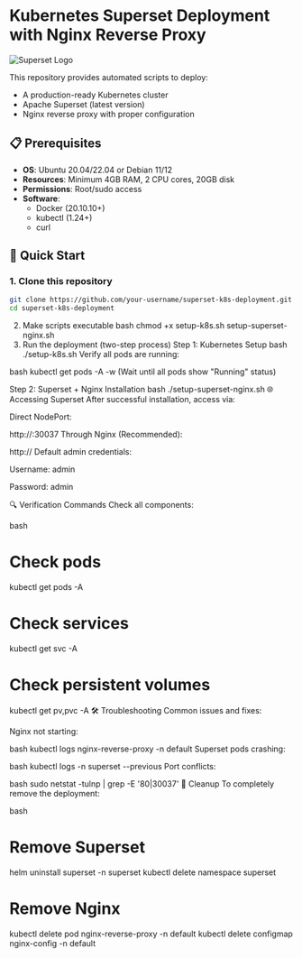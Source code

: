 # Kubernetes Superset Deployment with Nginx Reverse Proxy

![Superset Logo](https://superset.apache.org/img/superset-logo-horiz-apache.svg)

This repository provides automated scripts to deploy:
- A production-ready Kubernetes cluster
- Apache Superset (latest version)
- Nginx reverse proxy with proper configuration

## 📋 Prerequisites

- **OS**: Ubuntu 20.04/22.04 or Debian 11/12
- **Resources**: Minimum 4GB RAM, 2 CPU cores, 20GB disk
- **Permissions**: Root/sudo access
- **Software**:
  - Docker (20.10.10+)
  - kubectl (1.24+)
  - curl

## 🚀 Quick Start

### 1. Clone this repository
```bash
git clone https://github.com/your-username/superset-k8s-deployment.git
cd superset-k8s-deployment
```
2. Make scripts executable
bash
chmod +x setup-k8s.sh setup-superset-nginx.sh
3. Run the deployment (two-step process)
Step 1: Kubernetes Setup
bash
./setup-k8s.sh
Verify all pods are running:

bash
kubectl get pods -A -w
(Wait until all pods show "Running" status)

Step 2: Superset + Nginx Installation
bash
./setup-superset-nginx.sh
🌐 Accessing Superset
After successful installation, access via:

Direct NodePort:

http://<your-server-ip>:30037
Through Nginx (Recommended):

http://<your-server-ip>
Default admin credentials:

Username: admin

Password: admin

🔍 Verification Commands
Check all components:

bash
# Check pods
kubectl get pods -A

# Check services
kubectl get svc -A

# Check persistent volumes
kubectl get pv,pvc -A
🛠️ Troubleshooting
Common issues and fixes:

Nginx not starting:

bash
kubectl logs nginx-reverse-proxy -n default
Superset pods crashing:

bash
kubectl logs -n superset <superset-pod-name> --previous
Port conflicts:

bash
sudo netstat -tulnp | grep -E '80|30037'
🧹 Cleanup
To completely remove the deployment:

bash
# Remove Superset
helm uninstall superset -n superset
kubectl delete namespace superset

# Remove Nginx
kubectl delete pod nginx-reverse-proxy -n default
kubectl delete configmap nginx-config -n default
